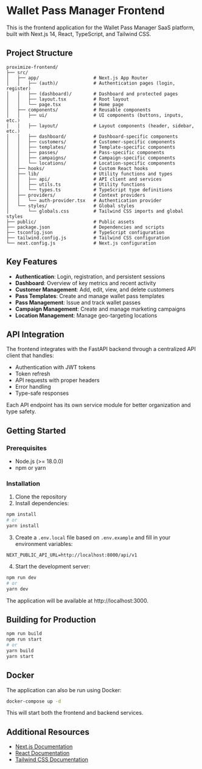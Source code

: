 # Wallet Pass Manager Frontend

This is the frontend application for the Wallet Pass Manager SaaS platform, built with Next.js 14, React, TypeScript, and Tailwind CSS.

## Project Structure

```
proximize-frontend/
├── src/
│   ├── app/                    # Next.js App Router
│   │   ├── (auth)/             # Authentication pages (login, register)
│   │   ├── (dashboard)/        # Dashboard and protected pages
│   │   ├── layout.tsx          # Root layout
│   │   └── page.tsx            # Home page
│   ├── components/             # Reusable components
│   │   ├── ui/                 # UI components (buttons, inputs, etc.)
│   │   ├── layout/             # Layout components (header, sidebar, etc.)
│   │   ├── dashboard/          # Dashboard-specific components
│   │   ├── customers/          # Customer-specific components
│   │   ├── templates/          # Template-specific components
│   │   ├── passes/             # Pass-specific components
│   │   ├── campaigns/          # Campaign-specific components
│   │   └── locations/          # Location-specific components
│   ├── hooks/                  # Custom React hooks
│   ├── lib/                    # Utility functions and types
│   │   ├── api/                # API client and services
│   │   ├── utils.ts            # Utility functions
│   │   └── types.ts            # TypeScript type definitions
│   ├── providers/              # Context providers
│   │   └── auth-provider.tsx   # Authentication provider
│   └── styles/                 # Global styles
│       └── globals.css         # Tailwind CSS imports and global styles
├── public/                     # Public assets
├── package.json                # Dependencies and scripts
├── tsconfig.json               # TypeScript configuration
├── tailwind.config.js          # Tailwind CSS configuration
└── next.config.js              # Next.js configuration
```

## Key Features

- **Authentication**: Login, registration, and persistent sessions
- **Dashboard**: Overview of key metrics and recent activity
- **Customer Management**: Add, edit, view, and delete customers
- **Pass Templates**: Create and manage wallet pass templates
- **Pass Management**: Issue and track wallet passes
- **Campaign Management**: Create and manage marketing campaigns
- **Location Management**: Manage geo-targeting locations

## API Integration

The frontend integrates with the FastAPI backend through a centralized API client that handles:

- Authentication with JWT tokens
- Token refresh
- API requests with proper headers
- Error handling
- Type-safe responses

Each API endpoint has its own service module for better organization and type safety.

## Getting Started

### Prerequisites

- Node.js (>= 18.0.0)
- npm or yarn

### Installation

1. Clone the repository
2. Install dependencies:

```bash
npm install
# or
yarn install
```

3. Create a `.env.local` file based on `.env.example` and fill in your environment variables:

```
NEXT_PUBLIC_API_URL=http://localhost:8000/api/v1
```

4. Start the development server:

```bash
npm run dev
# or
yarn dev
```

The application will be available at http://localhost:3000.

## Building for Production

```bash
npm run build
npm run start
# or
yarn build
yarn start
```

## Docker

The application can also be run using Docker:

```bash
docker-compose up -d
```

This will start both the frontend and backend services.

## Additional Resources

- [Next.js Documentation](https://nextjs.org/docs)
- [React Documentation](https://reactjs.org/docs/getting-started.html)
- [Tailwind CSS Documentation](https://tailwindcss.com/docs)
